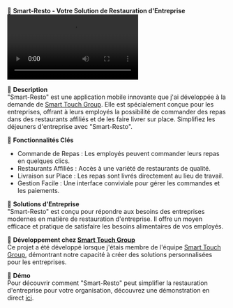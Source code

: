 📱 **Smart-Resto - Votre Solution de Restauration d'Entreprise**  
![Aperçu](lien-vers-la-vidéo-de-présentation.mov)

📁 **Description**  
"Smart-Resto" est une application mobile innovante que j'ai développée à la demande de [Smart Touch Group](https://www.smt-group.net/). Elle est spécialement conçue pour les entreprises, offrant à leurs employés la possibilité de commander des repas dans des restaurants affiliés et de les faire livrer sur place. Simplifiez les déjeuners d'entreprise avec "Smart-Resto".

🍔 **Fonctionnalités Clés**  
- Commande de Repas : Les employés peuvent commander leurs repas en quelques clics.
- Restaurants Affiliés : Accès à une variété de restaurants de qualité.
- Livraison sur Place : Les repas sont livrés directement au lieu de travail.
- Gestion Facile : Une interface conviviale pour gérer les commandes et les paiements.

🏢 **Solutions d'Entreprise**  
"Smart-Resto" est conçu pour répondre aux besoins des entreprises modernes en matière de restauration d'entreprise. Il offre un moyen efficace et pratique de satisfaire les besoins alimentaires de vos employés.

💼 **Développement chez [Smart Touch Group](https://www.smt-group.net/)**  
Ce projet a été développé lorsque j'étais membre de l'équipe [Smart Touch Group](https://www.smt-group.net/), démontrant notre capacité à créer des solutions personnalisées pour les entreprises.

🎁 **Démo**  
Pour découvrir comment "Smart-Resto" peut simplifier la restauration d'entreprise pour votre organisation, découvrez une démonstration en direct [ici](lien-vers-la-démo-en-ligne).
